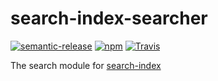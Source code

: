 # search-index-searcher

[![semantic-release](https://img.shields.io/badge/%20%20%F0%9F%93%A6%F0%9F%9A%80-semantic--release-e10079.svg?style=flat-square)](https://github.com/semantic-release/semantic-release)
[![npm](https://img.shields.io/npm/v/search-index-searcher.svg)](https://www.npmjs.com/package/search-index-searcher)
[![Travis](https://img.shields.io/travis/rust-lang/rust.svg)](https://travis-ci.org/fergiemcdowall/search-index-searcher)

The search module for [search-index](http://github.com/fergiemcdowall/search-index)

